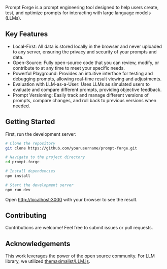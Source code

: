 Prompt Forge is a prompt engineering tool designed to help users create, test, and optimize prompts for interacting with large language models (LLMs).

## Key Features

- Local-First: All data is stored locally in the browser and never uploaded to any server, ensuring the privacy and security of your prompts and data.
- Open-Source: Fully open-source code that you can review, modify, or contribute to at any time to meet your specific needs.
- Powerful Playground: Provides an intuitive interface for testing and debugging prompts, allowing real-time result viewing and adjustments.
- Evaluation with LLM-as-a-User: Uses LLMs as simulated users to evaluate and compare different prompts, providing objective feedback.
- Prompt Versioning: Easily track and manage different versions of prompts, compare changes, and roll back to previous versions when needed.

## Getting Started

First, run the development server:

```bash
# Clone the repository
git clone https://github.com/yourusername/prompt-forge.git  

# Navigate to the project directory
cd prompt-forge  

# Install dependencies
npm install  

# Start the development server
npm run dev  
```

Open [http://localhost:3000](http://localhost:3000) with your browser to see the result.

## Contributing

Contributions are welcome! Feel free to submit issues or pull requests.

## Acknowledgements

This work leverages the power of the open source community.
For LLM library, we utilized [themaximalist/LLM.js](https://github.com/themaximalist/llm.js).